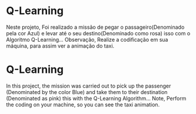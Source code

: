# Q-Learning
Neste projeto, Foi realizado a missão de pegar o passageiro(Denominado pela cor Azul) e levar até o seu destino(Denominado como rosa) isso com o Algoritmo Q-Learning...
Observação, Realize a codificação em sua máquina, para assim ver a animação do taxi.

# Q-Learning
In this project, the mission was carried out to pick up the passenger (Denominated by the color Blue) and take them to their destination (Denominated as pink) this with the Q-Learning Algorithm... Note, Perform the coding on your machine, so you can see the taxi animation.
